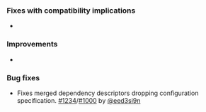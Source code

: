 
### Fixes with compatibility implications

-

### Improvements

-

### Bug fixes

- Fixes merged dependency descriptors dropping configuration specification. [#1234][1234]/[#1000][1000] by [@eed3si9n][@eed3si9n]

  [1234]: https://github.com/sbt/sbt/pull/1234
  [1000]: https://github.com/sbt/sbt/issues/1000
  [@eed3si9n]: https://github.com/eed3si9n
  [@dwijnand]: http://github.com/dwijnand
